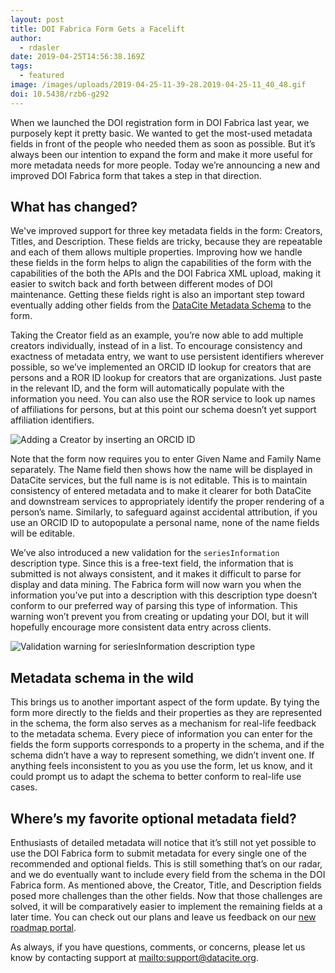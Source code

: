 ```yaml
---
layout: post
title: DOI Fabrica Form Gets a Facelift
author:
  - rdasler
date: 2019-04-25T14:56:38.169Z
tags:
  - featured
image: /images/uploads/2019-04-25-11-39-28.2019-04-25-11_40_48.gif
doi: 10.5438/rzb6-g292
---
```



When we launched the DOI registration form in DOI Fabrica last year, we purposely kept it pretty basic. We wanted to get the most-used metadata fields in front of the people who needed them as soon as possible. But it’s always been our intention to expand the form and make it more useful for more metadata needs for more people. Today we’re announcing a new and improved DOI Fabrica form that takes a step in that direction. 

## What has changed?

We've improved support for three key metadata fields in the form: Creators, Titles, and Description. These fields are tricky, because they are repeatable and each of them allows multiple properties. Improving how we handle these fields in the form helps to align the capabilities of the form with the capabilities of the both the APIs and the DOI Fabrica XML upload, making it easier to switch back and forth between different modes of DOI maintenance. Getting these fields right is also an important step toward eventually adding other fields from the [DataCite Metadata Schema](https://schema.datacite.org) to the form. 

Taking the Creator field as an example, you’re now able to add multiple creators individually, instead of in a list. To encourage consistency and exactness of metadata entry, we want to use persistent identifiers wherever possible, so we’ve implemented an ORCID ID lookup for creators that are persons and a ROR ID lookup for creators that are organizations. Just paste in the relevant ID, and the form will automatically populate with the information you need. You can also use the ROR service to look up names of affiliations for persons, but at this point our schema doesn’t yet support affiliation identifiers. 

![Adding a Creator by inserting an ORCID ID](/images/uploads/2019-04-25-11-39-28.2019-04-25-11_40_48.gif "Adding a Creator by inserting an ORCID ID")

Note that the form now requires you to enter Given Name and Family Name separately. The Name field then shows how the name will be displayed in DataCite services, but the full name is is not editable. This is to maintain consistency of entered metadata and to make it clearer for both DataCite and downstream services to appropriately identify the proper rendering of a person’s name. Similarly, to safeguard against accidental attribution, if you use an ORCID ID to autopopulate a personal name, none of the name fields will be editable. 

We’ve also introduced a new validation for the `seriesInformation` description type. Since this is a free-text field, the information that is submitted is not always consistent, and it makes it difficult to parse for display and data mining. The Fabrica form will now warn you when the information you’ve put into a description with this description type doesn’t conform to our preferred way of parsing this type of information. This warning won’t prevent you from creating or updating your DOI, but it will hopefully encourage more consistent data entry across clients. 

![Validation warning for seriesInformation description type](/images/uploads/screenshot-2019-04-25-at-16.59.04.png "Validation warning for seriesInformation description type")

## Metadata schema in the wild
This brings us to another important aspect of the form update. By tying the form more directly to the fields and their properties as they are represented in the schema, the form also serves as a mechanism for real-life feedback to the metadata schema. Every piece of information you can enter for the fields the form supports corresponds to a property in the schema, and if the schema didn’t have a way to represent something, we didn’t invent one. If anything feels inconsistent to you as you use the form, let us know, and it could prompt us to adapt the schema to better conform to real-life use cases.

## Where’s my favorite optional metadata field? 
Enthusiasts of detailed metadata will notice that it’s still not yet possible to use the DOI Fabrica form to submit metadata for every single one of the recommended and optional fields. This is still something that’s on our radar, and we do eventually want to include every field from the schema in the DOI Fabrica form. As mentioned above, the Creator, Title, and Description fields posed more challenges than the other fields. Now that those challenges are solved, it will be comparatively easier to implement the remaining fields at a later time. You can check out our plans and leave us feedback on our [new roadmap portal](https://datacite.org/roadmap.html).

As always, if you have questions, comments, or concerns, please let us know by contacting support at [mailto:support@datacite.org](support@datacite.org). 
